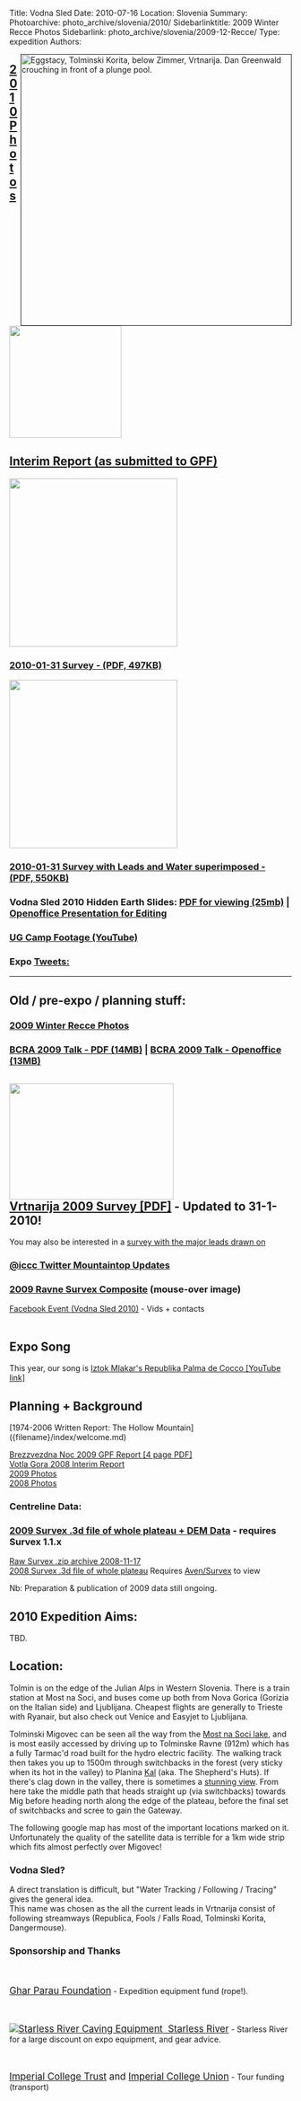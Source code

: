 Title: Vodna Sled
Date: 2010-07-16
Location: Slovenia
Summary:
Photoarchive: photo_archive/slovenia/2010/
Sidebarlinktitle: 2009 Winter Recce Photos
Sidebarlink: photo_archive/slovenia/2009-12-Recce/
Type: expedition
Authors:

<p>
<a href="" http:="" www.facebook.com="" #="" event.php?eid="241792517166&quot;">
<img width="484" height="484" align="right" src="/caving/FILES/expeditions/slovenia/slov2010/slov2010_front_logo.jpg" alt="Eggstacy, Tolminski Korita, below Zimmer, Vrtnarija. Dan Greenwald crouching in front of a plunge pool.">
</a>
</p>

<h2><a href="/caving/photo_archive/slovenia/2010/">2010 Photos</a></h2>

<a href="/caving/FILES/expeditions/slovenia/slov2010/Vodna Sled 2010 - Interim Report Nov 2010 - GPF Return_with_survey.pdf"><img width="200" src="/caving/FILES/expeditions/slovenia/slov2010/interim_report.jpg"></a>
<h2><a href="/caving/FILES/expeditions/slovenia/slov2010/Vodna Sled 2010 - Interim Report Nov 2010 - GPF Return_with_survey.pdf">Interim Report (as submitted to GPF)</a></h2>

<a href="/caving/FILES/expeditions/slovenia/slov2010/gw_2011-01-31.pdf"><img src="/caving/FILES/expeditions/slovenia/slov2010/gw_2011-01-31.jpg" width="300"></a>
<h3><a href="/caving/FILES/expeditions/slovenia/slov2010/gw_2011-01-31.pdf">2010-01-31 Survey - (PDF, 497KB)</a></h3>

<a href="/caving/FILES/expeditions/slovenia/slov2010/gw_2011-01-31-leads_water.pdf"><img src="/caving/FILES/expeditions/slovenia/slov2010/gw_2011-01-31-leads_water.jpg" width="300"></a>
<h3><a href="/caving/FILES/expeditions/slovenia/slov2010/gw_2011-01-31-leads_water.pdf">2010-01-31 Survey with Leads and Water superimposed - (PDF, 550KB)</a></h3>

<h3>Vodna Sled 2010 Hidden Earth Slides: <a href="/caving/FILES/expeditions/slovenia/slov2010/2010-hidden-earth_vodna_sled_recompress.pdf">PDF for viewing (25mb)</a> | <a href="/caving/FILES/expeditions/slovenia/slov2010/2010-hidden-earth_vodna_sled_recompress.odp">Openoffice Presentation for Editing</a></h3>

<h3><a href="http://www.youtube.com/watch?v=I54hlukVHyg">UG Camp Footage (YouTube)</a></h3>

<h3>Expo <a href="http://twitter.com/iccc">Tweets:</a></h3>
<!-- Old live twitter code
<div id="twitter_update_list"></div>
-->

<hr>

<h2>Old / pre-expo / planning stuff:</h2>

<h3><a href="/caving/photo_archive/slovenia/2009-12-Recce/">2009 Winter Recce Photos</a></h3>

<h3><a href="/caving/FILES/expeditions/slovenia/slov2009/BCRA 2009 - Jarvist Frost.pdf">BCRA 2009 Talk - PDF (14MB)</a> | <a href="/caving/FILES/expeditions/slovenia/slov2009/BCRA 2009 - Jarvist Frost.odp">BCRA 2009 Talk - Openoffice (13MB)</a></h3>
<h2><a href="/caving/FILES/expeditions/slovenia/slov2009/gw_2010-01-30_printed.pdf">
<img width="293" height="207" src="/caving/FILES/expeditions/slovenia/slov2009/gw_2010-01-31.png"><br>
Vrtnarija 2009 Survey [PDF]</a> - Updated to 31-1-2010!</h2>
You may also be interested in a <a href="/caving/FILES/expeditions/slovenia/slov2009/gw_2010-01-31_leads.pdf">survey with the major leads drawn on</a><br>

<h3><a href="http://twitter.com/iccc">@iccc Twitter Mountaintop Updates</a></h3>
<h3><a href="/caving/FILES/expeditions/slovenia/slov2009/ravne_survex.php">2009 Ravne Survex Composite</a> (mouse-over image)</h3>

<!--<h3><a href="migplaces.html">GPS Cave Positions Googlemaps</a></h3>
-->
<a href="http://www.facebook.com/#/event.php?eid=241792517166">Facebook Event (Vodna Sled 2010)</a> - Vids + contacts<br>
<br>

<!--Again, the expedition song is:
<a href="/caving/FILES/expeditions/slovenia/slov2005/Imperial%20College%20Caving%20Club%20-%20Pushing%20Kaptain%20Kangaroo.mp3">Pushin' Captain Kangaroo, by Rik Venn [MP3]</a>

<script language="JavaScript" src="/caving/audioplayer/audio-player.js"></script>
<object type="application/x-shockwave-flash" data="/caving/audioplayer/player.swf" id="audioplayer1" height="24" width="290">
<param name="movie" value="/caving/audioplayer/player.swf">
<param name="FlashVars" value="playerID=1&amp;soundFile=/caving/FILES/expeditions/slovenia/slov2005/Imperial%20College%20Caving%20Club%20-%20Pushing%20Kaptain%20Kangaroo.mp3">
<param name="quality" value="high">
<param name="menu" value="false">
<param name="wmode" value="transparent">
</object>
-->

<h2>Expo Song</h2>
This year, our song is <a href="http://www.youtube.com/watch?v=EWTl7x0xVDg">Iztok Mlakar's Republika Palma de Cocco [YouTube link]</a><br>

<h2>Planning + Background</h2>
[1974-2006 Written Report: The Hollow Mountain]({filename}/index/welcome.md)<br>

<a href="/caving/FILES/expeditions/slovenia/slov2009/GPF_Report_Return_2009.pdf">Brezzvezdna Noc 2009 GPF Report [4 page PDF]</a><br>
[Votla Gora 2008 Interim Report]({filename}/articles/2008-07-11-slovenia-report.md)<br>
<a href="/caving/photo_archive/slovenia/2009/">2009 Photos</a><br>
<a href="/caving/photo_archive/slovenia/2008/">2008 Photos</a>
<!--
<h3>Surveys:</h3>
<a href="../slov2008/gw_m2_2008.pdf">Vrtnarija/M2 2008 [PDF]</a> - pre Oct08 push<br>
<a href="../slov2008/gw_m2_2008.svg">Vrtnarija/M2 2008 [Inkscape SVG].</a> - Pre Oct08 push<br>
-->

<h3>Centreline Data:</h3>

<h3><a href="/caving/FILES/expeditions/slovenia/report/mig_2009-12.3d">2009 Survex .3d file of whole plateau + DEM Data</a> - requires Survex 1.1.x</h3>
<a href="/caving/FILES/expeditions/slovenia/report/migovecsurveydata2008-11-17.zip">Raw Survex .zip archive 2008-11-17</a><br>
<a href="/caving/FILES/expeditions/slovenia/report/mig_2008-11.3d">2008 Survex .3d file of whole plateau</a> Requires <a href="http://survex.com">Aven/Survex</a> to view<br>

Nb: Preparation &amp; publication of 2009 data still ongoing.

<h2>2010 Expedition Aims:</h2>

<p>TBD.</p>

<h2>Location:</h2>
<p>Tolmin is on the edge of the Julian Alps in Western Slovenia. There is a train station at Most na Soci, and buses come up both from Nova Gorica (Gorizia on the Italian side) and Ljublijana. Cheapest flights are generally to Trieste with Ryanair, but also check out Venice and Easyjet to Ljublijana.</p>


<p>Tolminski Migovec can be seen all the way from the <a href="">Most na Soci lake</a>, and is most easily accessed by driving up to Tolminske Ravne (912m) which has a fully Tarmac'd road built for the hydro electric facility. The walking track then takes you up to 1500m through switchbacks in the forest (very sticky when its hot in the valley) to Planina <a href="/caving/photo_archive/slovenia/2005-enigma/Kal_Tolminski_Migovec_1024x768_background.html">Kal</a> (aka. The Shepherd's Huts). If there's clag down in the valley, there is sometimes a <a href="/caving/photo_archive/slovenia/2006-Yossarian/012-Jana Kal/Jana Carga JSPDT -IMG_7385.html">stunning view</a>. From here take the middle path that heads straight up (via switchbacks) towards Mig before heading north along the edge of the plateau, before the final set of switchbacks and scree to gain the Gateway.</p>

<p>The following google map has most of the important locations marked on it. Unfortunately the quality of the satellite data is terrible for a 1km wide strip which fits almost perfectly over Migovec!</p>

<h3>Vodna Sled?</h3>
<p>A direct translation is difficult, but "Water Tracking / Following / Tracing" gives the general idea.<br>
This name was chosen as the all the current leads in Vrtnarija consist of following streamways (Republica, Fools / Falls Road, Tolminski Korita, Dangermouse).
</p>

<h3>Sponsorship and Thanks</h3>
<!--<a href="http://beastproducts.co.uk"><img src="beast.jpg" alt="Beast Logo">&nbsp;&nbsp;Beast Products</a> - Sponsorship in Kind (technical fleeces for underground camp)-->

<br><br><big><a href="http://gharparau.org.uk/">Ghar Parau Foundation</a></big> - Expedition equipment fund (rope!).

<br><br><big><a href="http://starlessriver.com/"><img src="/caving/FILES/expeditions/slovenia/slov2010/starlessriver.gif" alt="Starless River Caving Equipment">&nbsp;&nbsp;Starless River</a></big> - Starless River for a large discount on expo equipment, and gear advice.

<br><br><big><a href="http://www3.imperial.ac.uk/secretariat/governance/committees/ictrust/">Imperial College Trust</a> and <a href="http://www.imperialcollegeunion.org/">Imperial College Union</a></big> - Tour funding (transport)

<!-- Stops twitter slow down hanging whole page with their dodgy javascript -->
<!-- old live twitter<script type="text/javascript" src="http://twitter.com/javascripts/blogger.js">
</script>
<script type="text/javascript" src="http://twitter.com/statuses/user_timeline/iccc.json?callback=twitterCallback2&count=5">
</script>
-->
